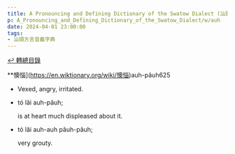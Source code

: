 ```yaml
---
title: A Pronouncing and Defining Dictionary of the Swatow Dialect (汕頭方言音義字典) / auh
p: A_Pronouncing_and_Defining_Dictionary_of_the_Swatow_Dialect/w/auh
date: 2024-04-01 23:00:00
tags: 
- 汕頭方言音義字典
---
```


[↩️ 轉總目錄](/A_Pronouncing_and_Defining_Dictionary_of_the_Swatow_Dialect)


**懊惱](https://en.wiktionary.org/wiki/懊惱)auh-pâuh625
- Vexed, angry, irritated.

- tó lăi auh-pâuh;

  is at heart much displeased about it.

- tó lăi auh-auh pâuh-pâuh;

  very grouty.